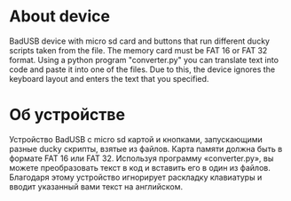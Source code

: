 About device
=====================
BadUSB device with micro sd card and buttons that run different ducky scripts taken from the file. 
The memory card must be FAT 16 or FAT 32 format.
Using a python program "converter.py" you can translate text into code and paste it into one of the files. Due to this, the device ignores the keyboard layout and enters the text that you specified.

Об устройстве
=====================
Устройство BadUSB с micro sd картой и кнопками, запускающими разные ducky скрипты, взятые из файлов. Карта памяти должна быть в формате FAT 16 или FAT 32.
Используя программу «converter.py», вы можете преобразовать текст в код и вставить его в один из файлов. Благодаря этому устройство игнорирует раскладку клавиатуры и вводит указанный вами текст на английском.
